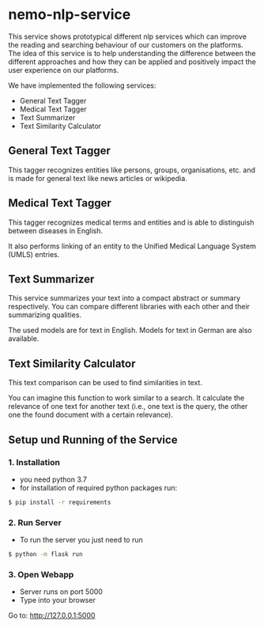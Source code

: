 # nemo-nlp-service
This service shows prototypical different nlp services which can improve the reading and searching behaviour of our customers on the platforms. The idea of this service is to help understanding the difference between the different approaches and how they can be applied and positively impact the user experience on our platforms.

We have implemented the following services:
 * General Text Tagger
 * Medical Text Tagger
 * Text Summarizer
 * Text Similarity Calculator

##  General Text Tagger
This tagger recognizes entities like persons, groups, organisations, etc. and is made for general text like news articles or wikipedia.

## Medical Text Tagger
This tagger recognizes medical terms and entities and is able to distinguish between diseases in English.

It also performs linking of an entity to the Unified Medical Language System (UMLS) entries. 

## Text Summarizer
This service summarizes your text into a compact abstract or summary respectively. You can compare different libraries with each other and their summarizing qualities.

The used models are for text in English. Models for text in German are also available. 

## Text Similarity Calculator
This text comparison can be used to find similarities in text.

You can imagine this function to work similar to a search. It calculate the relevance of one text for another text (i.e., one text is the query, the other one the found document with a certain relevance). 

## Setup und Running of the Service

### 1. Installation
   * you need python 3.7
   * for installation of required python packages run:
```bash
$ pip install -r requirements
```
### 2. Run Server
   * To run the server you just need to run
```bash
$ python -m flask run
```
### 3. Open Webapp
   * Server runs on port 5000
   * Type into your browser

Go to: http://127.0.0.1:5000
